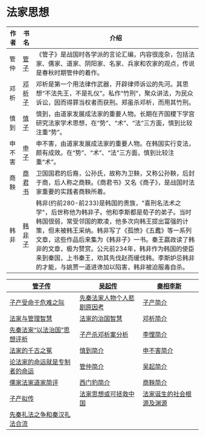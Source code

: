 # 法家思想

| 作者   | 书名                                                        | 介绍                                                         |
| ------ | ----------------------------------------------------------- | ------------------------------------------------------------ |
| 管仲   | [管子](http://www.quanxue.cn/CT_FaJia/GuanZiIndex.html)     | 《管子》是战国时各学派的言论汇编，内容很庞杂，包括法家、儒家、道家、阴阳家、名家、兵家和农家的观点，传说是春秋时期管仲的着作。 |
| 邓析   | [邓析子](http://www.quanxue.cn/CT_FaJia/DengXiIndex.html)   | 邓析是第一个用法律作武器，开辟律师诉讼的先河。其思想“不法先王，不是礼仪”。私作“竹刑”，聚众讲法，为民众诉讼，因而得罪当权者而获刑。郑虽杀邓析，而用其竹刑。 |
| 慎到   | [慎子](http://www.quanxue.cn/CT_FaJia/ShenZiIndex.html)     | 慎到，由道家发展成法家的重要人物。长期在齐国稷下学宫研究法家学术思想，在“势”、“术”、“法”三方面，慎到比较注重“势”。 |
| 申不害 | [申子](http://www.quanxue.cn/CT_FaJia/ShenBuHaiIndex.html)  | 申不害，由道家发展成法家的重要人物。在韩国实行变法，颇有成效。在“势”、“术”、“法”三方面，慎到比较注重“术”。 |
| 商鞅   | [商君书](http://www.quanxue.cn/CT_FaJia/ShangJunIndex.html) | 卫国国君的后裔，公孙氏，故称为卫鞅，又称公孙鞅，后封于商，后人称之商鞅。《商君书》又名《商子》，是战国时法家重要的实践者商鞅所着。 |
| 韩非   | [韩非子](http://www.quanxue.cn/CT_FaJia/HanFeiIndex.html)   | 韩非(约前280-前233)是韩国的贵族，"喜刑名法术之学"，后世称他为韩非子。他和李斯都是荀子的弟子。当时韩国很弱，常受邻国的欺凌，他多次向韩王提出富强的计策，但未被韩王采纳。韩非写了《孤愤》《五蠹》等一系列文章，这些作品后来集为《韩非子》一书。秦王嬴政读了韩非的文章，极为赞赏。公元前234年，韩非作为韩国的使臣来到秦国，上书秦王，劝其先伐赵而缓伐韩。李斯妒忌韩非的才能，与姚贾一道进谗加以陷害，韩非被迫服毒自杀。 |

| [管子传](http://www.quanxue.cn/LS_ChunQiu/GuanIndex.html)    | [吴起传](http://www.quanxue.cn/LS_ChunQiu/WuQiIndex.html)    | [秦相李斯](http://www.quanxue.cn/LS_ChunQiu/LiIndex.html)    |
| ------------------------------------------------------------ | ------------------------------------------------------------ | ------------------------------------------------------------ |
| [子产受命于危难之际](http://www.quanxue.cn/CT_FaJia/FaJia/FaJia01.html) | [先秦法家人物个人悲剧原因考](http://www.quanxue.cn/CT_FaJia/FaJia/FaJia02.html) | [子产简介](http://www.quanxue.cn/CT_FaJia/FaJia/FaJia03.html) |
| [法家与管理智慧](http://www.quanxue.cn/CT_FaJia/FaJia/FaJia04.html) | [法家的治国智慧](http://www.quanxue.cn/CT_FaJia/FaJia/FaJia05.html) | [邓析简介](http://www.quanxue.cn/CT_FaJia/FaJia/FaJia06.html) |
| [先秦法家“以法治国”思想评析](http://www.quanxue.cn/CT_FaJia/FaJia/FaJia07.html) | [子产杀邓析案分析](http://www.quanxue.cn/CT_FaJia/FaJia/FaJia08.html) | [李悝简介](http://www.quanxue.cn/CT_FaJia/FaJia/FaJia09.html) |
| [法家的千古之冤](http://www.quanxue.cn/CT_FaJia/FaJia/FaJia10.html) | [慎到简介](http://www.quanxue.cn/CT_FaJia/FaJia/FaJia11.html) | [申不害简介](http://www.quanxue.cn/CT_FaJia/FaJia/FaJia12.html) |
| [论法家的命运就是专制者的命运](http://www.quanxue.cn/CT_FaJia/FaJia/FaJia13.html) | [管仲简介](http://www.quanxue.cn/CT_FaJia/FaJia/FaJia14.html) | [吴起简介](http://www.quanxue.cn/CT_FaJia/FaJia/FaJia15.html) |
| [儒家法家道家简评](http://www.quanxue.cn/CT_FaJia/FaJia/FaJia16.html) | [西门豹简介](http://www.quanxue.cn/CT_FaJia/FaJia/FaJia17.html) | [商鞅简介](http://www.quanxue.cn/CT_FaJia/FaJia/FaJia18.html) |
| [子产拟传](http://www.quanxue.cn/CT_FaJia/FaJia/FaJia19.html) | [法家思想或可拯救中国](http://www.quanxue.cn/CT_FaJia/FaJia/FaJia20.html) | [法家诞生的社会根源及渊源](http://www.quanxue.cn/CT_FaJia/FaJia/FaJia21.html) |
| [先秦礼法之争和秦汉礼法合流](http://www.quanxue.cn/CT_FaJia/FaJia/FaJia22.html) |                                                              |                                                              |